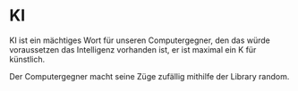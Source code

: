 # KI

KI ist ein mächtiges Wort für unseren Computergegner, den das würde voraussetzen das
Intelligenz vorhanden ist, er ist maximal ein K für künstlich.

Der Computergegner macht seine Züge zufällig mithilfe der Library random.